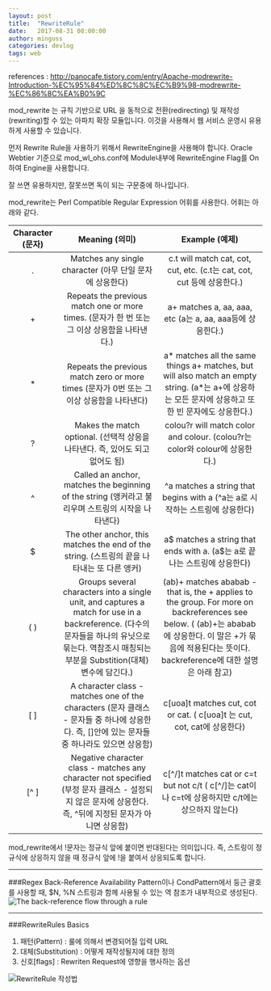 ```yaml
---
layout: post
title:  "RewriteRule"
date:   2017-08-31 08:00:00
author: minguss
categories: devlog 
tags: web
---
```


references : http://panocafe.tistory.com/entry/Apache-modrewrite-Introduction-%EC%95%84%ED%8C%8C%EC%B9%98-modrewrite-%EC%86%8C%EA%B0%9C

mod_rewrite 는 규칙 기반으로 URL 을 동적으로 전환(redirecting) 및 재작성(rewriting)할 수 있는 아파치 확장 모듈입니다. 이것을 사용해서 웹 서비스 운영시 유용하게 사용할 수 있습니다.

먼저 Rewrite Rule을 사용하기 위해서 RewriteEngine을 사용해야 합니다. Oracle Webtier 기준으로 mod_wl_ohs.conf에 Module내부에 RewriteEngine Flag를 On하여 Engine을 사용합니다.

잘 쓰면 유용하지만, 잘못쓰면 독이 되는 구문중에 하나입니다.  

mod_rewrite는 Perl Compatible Regular Expression 어휘를 사용한다.  어휘는 아래와 같다.

| Character (문자) |                                                                                           Meaning (의미)                                                                                          |                                                                                                Example (예제)                                                                                               |
|:----------------:|:-------------------------------------------------------------------------------------------------------------------------------------------------------------------------------------------------:|:-----------------------------------------------------------------------------------------------------------------------------------------------------------------------------------------------------------:|
|         .        |                                                                      Matches any single character (아무 단일 문자에 상응한다)                                                                     |                                                                   c.t will match cat, cot, cut, etc. (c.t는 cat, cot, cut 등에 상응한다.)                                                                   |
|         +        |                                                    Repeats the previous match one or more times. (문자가 한 번 또는 그 이상 상응함을 나타낸다.)                                                   |                                                                          a+ matches a, aa, aaa, etc (a는 a, aa, aaa등에 상응한다.)                                                                          |
|         *        |                                                     Repeats the previous match zero or more times (문자가 0번 또는 그 이상 상응함을 나타낸다)                                                     |                             a* matches all the same things a+ matches, but will also match an empty string. (a*는 a+에 상응하는 모든 문자에 상응하고 또한 빈 문자에도 상응한다.)                            |
|         ?        |                                                           Makes the match optional. (선택적 상응을 나타낸다. 즉, 있어도 되고 없어도 됨)                                                           |                                                                 colou?r will match color and colour. (colou?r는 color와 colour에 상응한다.)                                                                 |
|         ^        |                                                 Called an anchor, matches the beginning of the string (앵커라고 불리우며 스트링의 시작을 나타낸다)                                                |                                                                 ^a matches a string that begins with a (^a는 a로 시작하는 스트링에 상응한다)                                                                |
|         $        |                                                    The other anchor, this matches the end of the string. (스트링의 끝을 나타내는 또 다른 앵커)                                                    |                                                                  a$ matches a string that ends with a. (a$는 a로 끝나는 스트링에 상응한다)                                                                  |
|        ( )       | Groups several characters into a single unit, and captures a match for use in a backreference. (다수의 문자들을 하나의 유닛으로 묶는다. 역참조시 매칭되는 부분을 Substition(대체) 변수에 담긴다.) | (ab)+ matches ababab - that is, the + applies to the group. For more on backreferences see below. ( (ab)+는 ababab에 상응한다. 이 말은 +가 묶음에 적용된다는 뜻이다. backreference에 대한 설명은 아래 참고) |
|        [ ]       |                           A character class - matches one of the characters (문자 클래스 - 문자들 중 하나에 상응한다. 즉, []안에 있는 문자들 중 하나라도 있으면 상응함)                           |                                                                   c[uoa]t matches cut, cot or cat. ( c[uoa]t 는 cut, cot, cat에 상응한다)                                                                   |
|       [^ ]       |                      Negative character class - matches any character not specified (부정 문자 클래스 - 설정되지 않은 문자에 상응한다. 즉, ^뒤에 지정된 문자가 아니면 상응함)                     |                                                      c[^/]t matches cat or c=t but not c/t ( c[^/]는 cat이나 c=t에 상응하지만 c/t에는 상으하지 않는다)                                                      |

    
mod_rewrite에서 !문자는 정규식 앞에 붙이면 반대된다는 의미입니다. 즉, 스트링이 정규식에 상응하지 않을 때 정규식 앞에 !을 붙여서 상응되도록 합니다.  

---
###Regex Back-Reference Availability
Pattern이나 CondPattern에서 둥근 괄호를 사용할 때, $N, %N 스트링과 함께 사용될 수 있는 역 참조가 내부적으로 생성된다.  
![The back-reference flow through a rule](http://httpd.apache.org/docs/2.4/en/images/rewrite_backreferences.png)  

---
###RewriteRules Basics
1. 패턴(Pattern) : 룰에 의해서 변경되어질 입력 URL
2. 대체(Substitution) : 어떻게 재작성될지에 대한 정의
3. 신호[flags] : Rewriten Request에 영향을 행사하는 옵션  

![RewriteRule 작성법](http://cfile27.uf.tistory.com/image/01579E335072C7F1270469)